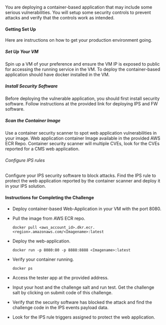 
You are deploying a container-based application that may include some serious vulnerabilities. 
You will setup some security controls to prevent attacks and verify that the controls work as intended.

#### Getting Set Up
Here are instructions on how to get your production environment going.

##### Set Up Your VM
Spin up a VM of your preference and ensure the VM IP is exposed to public for accessing the running service in the VM. To deploy the container-based application should have docker installed in the VM.

##### Install Security Software
Before deploying the vulnerable application, you should first install security software. Follow instructions at the provided link for deploying IPS and FW software.

##### Scan the Container Image
Use a container security scanner to spot web application vulnerabilities in your image. Web application container Image available in the provided AWS ECR Repo.
Container security scanner will multiple CVEs, look for the CVEs reported for a CMS web application. 

###### Configure IPS rules
Configure your IPS security software to block attacks. Find the IPS rule to protect the web application reported by the container scanner and deploy it in your IPS solution.

#### Instructions for Completing the Challenge
- Deploy container-based Web-Application in your VM with the port 8080.

* Pull the image from AWS ECR repo.

  `docker pull <aws_account_id>.dkr.ecr.<region>.amazonaws.com/<Imagename>:latest`

* Deploy the web-application.

  `docker run -p 8080:80 -p 8888:8888 <Imagename>:latest`

* Verify your container running.

  `docker ps`

- Access the tester app at the provided address.

- Input your host and the challenge salt and run test. Get the challenge salt by clicking on submit code of this challenge.

- Verify that the security software has blocked the attack and find the challenge code in the IPS events payload data. 

- Look for the IPS rule triggers assigned to protect the web application. 
